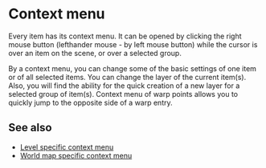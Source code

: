 # Context menu

Every item has its context menu. It can be opened by clicking the right mouse button (lefthander mouse - by left mouse button) while the cursor is over an item on the scene, or over a selected group.

By a context menu, you can change some of the basic settings of one item or of all selected items. You can change the layer of the current item(s). Also, you will find the ability for the quick creation of a new layer for a selected group of item(s). Context menu of warp points allows you to quickly jump to the opposite side of a warp entry.

## See also
* [Level specific context menu](/EditLevel/ContextMenu)
* [World map specific context menu](/EditWorld/ContextMenu)
